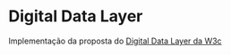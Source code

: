 # Digital Data Layer
Implementação da proposta do [Digital Data Layer da W3c](https://www.w3.org/2013/12/ceddl-201312.pdf)
